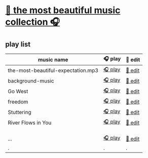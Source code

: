 # [🎉 the most beautiful music collection 🎧](https://music.xgqfrms.xyz/)


## play list

|music name|🎧 play|📝 edit|
|--|--|--|
|the-most-beautiful-expectation.mp3|[🎧 play](https://music.xgqfrms.xyz/the-most-beautiful-expectation/index.html)|[📝 edit](./the-most-beautiful-expectation)|
|background-music|[🎧 play](https://music.xgqfrms.xyz/background-music/index.html)|[📝 edit](./background-music)|
|<span title="Pet Shop Boys - Go West">Go West</span>|[🎧 play](https://music.xgqfrms.xyz/music-player/index.html?q=background-music/Go-West.mp3)|[📝 edit](https://github.com/xgqfrms/music/tree/main/docs/background-music)|
|freedom|[🎧 play](https://music.xgqfrms.xyz/music-player/index.html?q=background-music/freedom.mp3)|[📝 edit](https://github.com/xgqfrms/music/tree/main/docs/background-music)|
|Stuttering|[🎧 play](https://music.xgqfrms.xyz/music-player/index.html?q=background-music/docs/Stuttering.mp3)|[📝 edit](https://github.com/xgqfrms/music/tree/main/docs/background-music)|
|River Flows in You|[🎧 play](https://music.xgqfrms.xyz/music-player/index.html?q=background-music/River%20Flows%20in%20You%20-%20Yiruma.mp3)|[📝 edit](https://github.com/xgqfrms/music/tree/main/docs/background-music)|
||||
||||
||||
|...|[🎧 play](...)|[📝 edit](./)|
|.|.|.|

<!--

template

||||

-->

